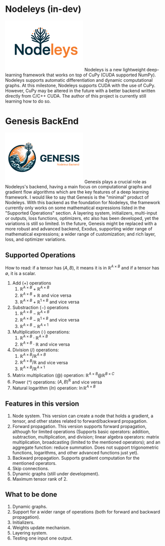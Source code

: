 # Nodeleys (in-dev)
<img src="nodeleys_logo.jpg" alt="Nodeleys Logo" style="width:50%;">
Nodeleys is a new lightweight deep-learning framework that works on top of CuPy (CUDA supported NumPy). Nodeleys supports automatic differentiation and dynamic computational graphs. At this milestone, Nodeleys supports CUDA with the use of CuPy. However, CuPy may be altered in the future with a better backend written directly from C/C++ CUDA. The author of this project is currently still learning how to do so.


# Genesis BackEnd
<img src="genesis_logo.jpg" alt="Genesis Logo" style="width:50%;">
Genesis plays a crucial role as Nodeleys's backend, having a main focus on computational graphs and gradient flow algorithms which are the key features of a deep learning framework. I would like to say that Genesis is the "minimal" product of Nodeleys. With this backend as the foundation for Nodeleys, the framework currently only works on some mathematical expressions listed in the "Supported Operations" section. A layering system, initializers, multi-input or outputs, loss functions, optimizers, etc also has been developed, yet the variations is still so limited. In the future, Genesis might be replaced with a more robust and advanced backend, Exodus, supporting wider range of mathematical expressions; a wider range of customization; and rich layer, loss, and optimizer variations.


## Supported Operations
How to read: if a tensor has $`(A, B)`$, it means it is in $`\mathbb{R}^{A\times B}`$ and if a tensor has $`\emptyset`$, it is a scalar.
1. Add ($`+`$) operations
    1. $`\mathbb{R}^{A\times B} + \mathbb{R}^{A\times B}`$
    2. $`\mathbb{R}^{A\times B} + \mathbb{R}`$ and vice versa
    3. $`\mathbb{R}^{A\times B} + \mathbb{R}^{1\times B}`$ and vice versa
2. Substraction ($`-`$) operations
    1. $`\mathbb{R}^{A\times B} - \mathbb{R}^{A\times B}`$
    2. $`\mathbb{R}^{A\times B} - \mathbb{R}^{1\times B}`$ and vice versa
    3. $`\mathbb{R}^{A\times B} - \mathbb{R}^{A\times 1}`$
3. Multiplication ($`\cdot`$) operations:
    1. $`\mathbb{R}^{A\times B} \cdot \mathbb{R}^{A\times B}`$
    2. $`\mathbb{R}^{A\times B} \cdot \mathbb{R}`$ and vice versa
3. Division ($`/`$) operations:
    1. $`\mathbb{R}^{A\times B} / \mathbb{R}^{A\times B}`$
    2. $`\mathbb{R}^{A\times B} / \mathbb{R}`$ and vice versa
    3. $`\mathbb{R}^{A\times B} / \mathbb{R}^{A\times 1}`$
4. Matrix multiplication ($`@`$) operation: $`\mathbb{R}^{A\times B} @ \mathbb{R}^{B\times C}`$
5. Power (^) operations: $`(A, B)^{\mathbb{R}}`$ and vice versa
5. Natural logarithm ($`ln`$) operation: $`\ln \mathbb{R}^{A\times B}`$

## Features in this version
1. Node system. This version can create a node that holds a gradient, a tensor, and other states related to forward/backward propagation.
2. Forward propagation. This version supports forward propagation, although for limited operations (Supports basic operators: addition, subtraction, multiplication, and division; linear algebra operators: matrix multiplication, broadcasting (limited to the mentioned operators); and an aggregate function: reduce summation. Does not support trigonometric functions, logarithms, and other advanced functions just yet).
3. Backward propagation. Supports gradient computation for the mentioned operators.
4. Skip connections.
5. Dynamic graphs (still under development).
6. Maximum tensor rank of 2.

## What to be done
1. Dynamic graphs.
2. Support for a wider range of operations (both for forward and backward propagation).
3. Initializers.
4. Weights update mechanism.
5. Layering system.
6. Testing one input one output.